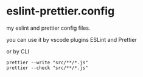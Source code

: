 # eslint-prettier.config

my eslint and prettier config files.

you can use it by vscode plugins ESLint and Prettier

or by CLI

```
prettier --write "src/**/*.js"
prettier --check "src/**/*.js"
```